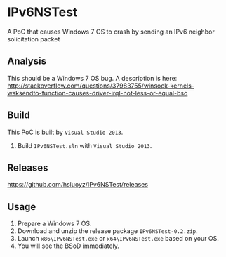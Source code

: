 # IPv6NSTest
A PoC that causes Windows 7 OS to crash by sending an IPv6 neighbor solicitation packet

## Analysis

This should be a Windows 7 OS bug. A description is here: http://stackoverflow.com/questions/37983755/winsock-kernels-wsksendto-function-causes-driver-irql-not-less-or-equal-bso

## Build

This PoC is built by ``Visual Studio 2013``.

1. Build ``IPv6NSTest.sln`` with ``Visual Studio 2013``.

## Releases
https://github.com/hsluoyz/IPv6NSTest/releases

## Usage
1. Prepare a Windows 7 OS.
2. Download and unzip the release package ``IPv6NSTest-0.2.zip``.
3. Launch ``x86\IPv6NSTest.exe`` or ``x64\IPv6NSTest.exe`` based on your OS.
4. You will see the BSoD immediately.